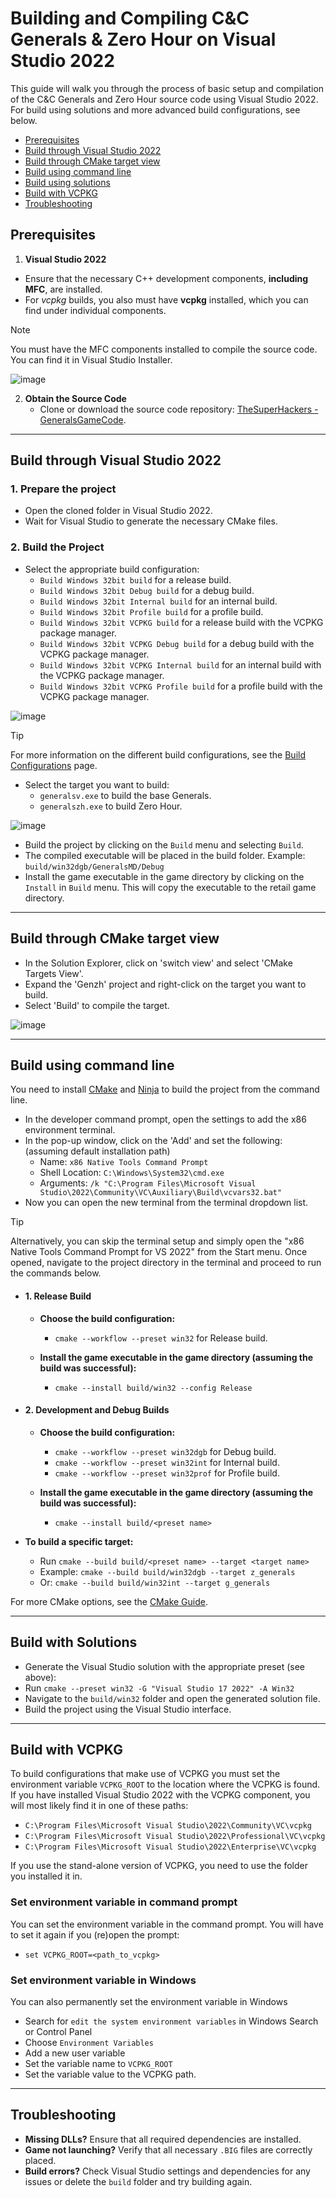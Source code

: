 # Building and Compiling C&C Generals & Zero Hour on Visual Studio 2022

This guide will walk you through the process of basic setup and compilation of the C&C Generals and Zero Hour source
code using Visual Studio 2022.
For build using solutions and more advanced build configurations, see below.

- [Prerequisites](#prerequisites)
- [Build through Visual Studio 2022](#build-through-visual-studio-2022)
- [Build through CMake target view](#build-through-cmake-target-view)
- [Build using command line](#build-using-command-line)
- [Build using solutions](#build-with-solutions)
- [Build with VCPKG](#build-with-vcpkg)
- [Troubleshooting](#troubleshooting)

## Prerequisites

1. **Visual Studio 2022**

- Ensure that the necessary C++ development components, **including MFC**, are installed.
- For _vcpkg_ builds, you also must have **vcpkg** installed, which you can find under individual components.

>[!NOTE]
> You must have the MFC components installed to compile the source code. You can find it in Visual Studio Installer.
>
> ![image](https://github.com/user-attachments/assets/cdabd4d9-f291-4833-8a63-704654a43780)

<!-- markdownlint-disable-next-line -->
2. **Obtain the Source Code**
    - Clone or download the source code
      repository: [TheSuperHackers - GeneralsGameCode](https://github.com/TheSuperHackers/GeneralsGameCode.git).

---

## Build through Visual Studio 2022

### 1. Prepare the project

- Open the cloned folder in Visual Studio 2022.
- Wait for Visual Studio to generate the necessary CMake files.

### 2. Build the Project

- Select the appropriate build configuration:
  - `Build Windows 32bit build` for a release build.
  - `Build Windows 32bit Debug build` for a debug build.
  - `Build Windows 32bit Internal build` for an internal build.
  - `Build Windows 32bit Profile build` for a profile build.
  - `Build Windows 32bit VCPKG build` for a release build with the VCPKG package manager.
  - `Build Windows 32bit VCPKG Debug build` for a debug build with the VCPKG package manager.
  - `Build Windows 32bit VCPKG Internal build` for an internal build with the VCPKG package manager.
  - `Build Windows 32bit VCPKG Profile build` for a profile build with the VCPKG package manager.

![image](https://github.com/user-attachments/assets/2bc0aa26-3342-4aac-ae5b-6cf91db21214)

>[!TIP]
> For more information on the different build configurations, see the [Build Configurations](build_configurations.md)
page.

- Select the target you want to build:
  - `generalsv.exe` to build the base Generals.
  - `generalszh.exe` to build Zero Hour.

![image](https://github.com/user-attachments/assets/37d59b79-77fc-4797-bbab-be385dd654da)

- Build the project by clicking on the `Build` menu and selecting `Build`.
- The compiled executable will be placed in the build folder. Example: `build/win32dgb/GeneralsMD/Debug`
- Install the game executable in the game directory by clicking on the `Install` in `Build` menu. This will copy the
  executable to the retail game directory.

---

## Build through CMake target view

- In the Solution Explorer, click on 'switch view' and select 'CMake Targets View'.
- Expand the 'Genzh' project and right-click on the target you want to build.
- Select 'Build' to compile the target.

![image](https://github.com/user-attachments/assets/adb296b6-ae05-4a23-9aa7-2a9c56b9e8e9)

---

## Build using command line

You need to install [CMake](https://cmake.org/download/) and [Ninja](https://github.com/ninja-build/ninja/releases)
to build the project from the command line.

- In the developer command prompt, open the settings to add the x86 environment terminal.
- In the pop-up window, click on the 'Add' and set the following: (assuming default installation path)
  - Name: `x86 Native Tools Command Prompt`
  - Shell Location: `C:\Windows\System32\cmd.exe`
  - Arguments: `/k "C:\Program Files\Microsoft Visual Studio\2022\Community\VC\Auxiliary\Build\vcvars32.bat"`
- Now you can open the new terminal from the terminal dropdown list.

>[!Tip]
> Alternatively, you can skip the terminal setup and simply open the "x86 Native Tools Command Prompt for
> VS 2022" from the Start menu. Once opened, navigate to the project directory in the terminal and proceed
> to run the commands below.
<!-- markdownlint-disable-next-line -->
- #### 1. **Release Build**

  - **Choose the build configuration:**
    - `cmake --workflow --preset win32` for Release build.

  - **Install the game executable in the game directory (assuming the build was successful):**
    - `cmake --install build/win32 --config Release`

- #### 2. **Development and Debug Builds**

  - **Choose the build configuration:**
    - `cmake --workflow --preset win32dgb` for Debug build.
    - `cmake --workflow --preset win32int` for Internal build.
    - `cmake --workflow --preset win32prof` for Profile build.

  - **Install the game executable in the game directory (assuming the build was successful):**
    - `cmake --install build/<preset name>`

- **To build a specific target:**
  - Run `cmake --build build/<preset name> --target <target name>`
  - Example: `cmake --build build/win32dgb --target z_generals`
  - Or: `cmake --build build/win32int --target g_generals`

For more CMake options, see the [CMake Guide](cmake_guide).

---

## Build with Solutions

- Generate the Visual Studio solution with the appropriate preset (see above):
- Run `cmake --preset win32 -G "Visual Studio 17 2022" -A Win32`
- Navigate to the `build/win32` folder and open the generated solution file.
- Build the project using the Visual Studio interface.

---

## Build with VCPKG

To build configurations that make use of VCPKG you must set the environment variable `VCPKG_ROOT` to the location
where the VCPKG is found. If you have installed Visual Studio 2022 with the VCPKG component, you will most likely
find it in one of these paths:

- `C:\Program Files\Microsoft Visual Studio\2022\Community\VC\vcpkg`
- `C:\Program Files\Microsoft Visual Studio\2022\Professional\VC\vcpkg`
- `C:\Program Files\Microsoft Visual Studio\2022\Enterprise\VC\vcpkg`

If you use the stand-alone version of VCPKG, you need to use the folder you installed it in.

### Set environment variable in command prompt

You can set the environment variable in the command prompt. You will have to set it again if you (re)open the prompt:

- `set VCPKG_ROOT=<path_to_vcpkg>`

### Set environment variable in Windows

You can also permanently set the environment variable in Windows

- Search for `edit the system environment variables` in Windows Search or Control Panel
- Choose `Environment Variables`
- Add a new user variable
- Set the variable name to `VCPKG_ROOT`
- Set the variable value to the VCPKG path.

---

## Troubleshooting

- **Missing DLLs?** Ensure that all required dependencies are installed.
- **Game not launching?** Verify that all necessary `.BIG` files are correctly placed.
- **Build errors?** Check Visual Studio settings and dependencies for any issues or delete the `build` folder and try
  building again.
